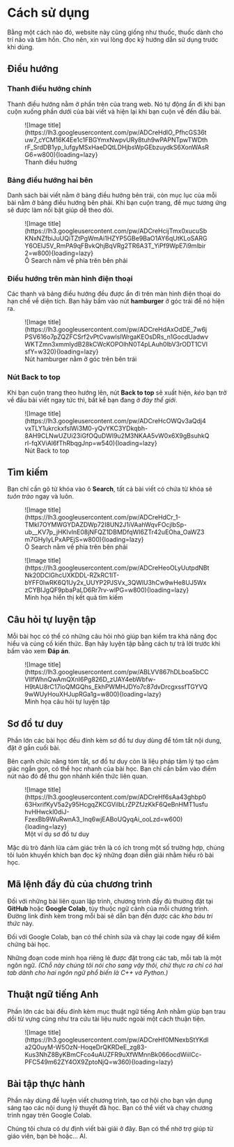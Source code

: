 # Cách sử dụng

Bằng một cách nào đó, website này cũng giống như thuốc, thuốc dành cho trí não và tâm hồn. Cho nên, xin vui lòng đọc kỹ hướng dẫn sử dụng trước khi dùng.

## Điều hướng

### Thanh điều hướng chính

Thanh điều hướng nằm ở phần trên của trang web. Nó tự động ẩn đi khi bạn cuộn xuống phần dưới của bài viết và hiện lại khi bạn cuộn về đến đầu bài.

<figure markdown>
![Image title](https://lh3.googleusercontent.com/pw/ADCreHdlO_PfhcGS36tuw7_cYCM16K4Ee1c1FBGYmxNwpvURy8tuh9wPAPNTpwTWDthrF_SrdDB1yp_IufgyMSxHaeDQtLDHjbsWpGEbzuydkS6XonWAsRG6=w800){loading=lazy}
  <figcaption>Thanh điều hướng</figcaption>
</figure>

### Bảng điều hướng hai bên

Danh sách bài viết nằm ở bảng điều hướng bên trái, còn mục lục của mỗi bài nằm ở bảng điều hướng bên phải. Khi bạn cuộn trang, đề mục tương ứng sẽ được làm nổi bật giúp dễ theo dõi. 

<figure markdown>
![Image title](https://lh3.googleusercontent.com/pw/ADCreHcijTmx0xucuSbKNxNZfbiJuUQiTZtPgWmAi1HZYP5GBe9BaO1AY6qUtKLoSARGY6OEIJ5V_RmPA9qFBvkQhjBqVRg2TR6A3T_YiPf9WpE7i9mlbir2=w800){loading=lazy}
  <figcaption>Ô Search nằm về phía trên bên phải</figcaption>
</figure>

### Điều hướng trên màn hình điện thoại

Các thanh và bảng điều hướng đều được ẩn đi trên màn hình điện thoại do hạn chế về diện tích. Bạn hãy bấm vào nút **hamburger** ở góc trái để nó hiện ra.

<figure markdown>
![Image title](https://lh3.googleusercontent.com/pw/ADCreHdAxOdDE_7w6jPSV616o7pZQZFCSrf2vPtCvawlsIWrgaKEOsDRs_n1GocdUadwvWKTZmn3xmmlydB28kCWcKOPOlhN0T4pLAuh0lbV3rODT1CVIsfY=w320){loading=lazy}
  <figcaption>Nút hamburger nằm ở góc trên bên trái</figcaption>
</figure>

### Nút Back to top

Khi bạn cuộn trang theo hướng lên, nút **Back to top** sẽ xuất hiện, *kéo* bạn trở về đầu bài viết ngay tức thì, bất kể bạn đang ở *đáy thế giới*. 

<figure markdown>
![Image title](https://lh3.googleusercontent.com/pw/ADCreHcOWQv3aQdj4vxTLY1ukrckxfslWi3M0-yQvYKC3YDkqbh-8AH9CLNwUZUi23iGfOQuDWI9u2M3NKAA5vW0x6X9gBsuhkQrI-fqXViAl6fThRbqgJnp=w540){loading=lazy}
  <figcaption>Nút Back to top</figcaption>
</figure>

## Tìm kiếm

Bạn chỉ cần gõ từ khóa vào ô **Search**, tất cả bài viết có chứa từ khóa sẽ *tuôn trào* ngay và luôn.

<figure markdown>
![Image title](https://lh3.googleusercontent.com/pw/ADCreHdCr_1-TMkI7OYMWGYDAZDWp72I8UN2J1iVAahWqvFOcjlbSp-ub__KV7p_jHKIvlnE08jNFQZ1DBMDfqWI6ZTr42uEOha_OaWZ3m7GHyIyLPxAPEjS=w800){loading=lazy}
  <figcaption>Ô Search nằm về phía trên bên phải</figcaption>
</figure>

<figure markdown>
![Image title](https://lh3.googleusercontent.com/pw/ADCreHeoOLyUutpdNBtNk20DClGhcUXKDDL-RZkRC1lT-bYFF0lwRK6Q1Uy2x_UUYP2PJSVx_3QWlU3hCw9wHe8UJ5WxzCYBIJgQF9pbaPaLD6Rr7rv-wlPG=w800){loading=lazy}
  <figcaption>Minh họa hiển thị kết quả tìm kiếm</figcaption>
</figure>

## Câu hỏi tự luyện tập

Mỗi bài học có thể có những câu hỏi nhỏ giúp bạn kiểm tra khả năng đọc hiểu và củng cố kiến thức. Bạn hãy luyện tập bằng cách tự trả lời trước khi bấm vào xem **Đáp án**.

<figure markdown>
![Image title](https://lh3.googleusercontent.com/pw/ABLVV867hDLboa5bCCVIlfWhnQwAmQXnI6Pg826D_zUAY4ebWbfw-H9tAU8rC17loQMGQhs_EkhPWMHJDYo7c87dvDrcgxssfTGYVQ9wWUyHouXHJupRGa1g=w800){loading=lazy}
  <figcaption>Minh họa câu hỏi tự luyện tập</figcaption>
</figure>

## Sơ đồ tư duy

Phần lớn các bài học đều đính kèm sơ đồ tư duy dùng để tóm tắt nội dung, đặt ở gần cuối bài.

Bên cạnh chức năng tóm tắt, sơ đồ tư duy còn là liệu pháp tâm lý tạo cảm giác ngắn gọn, có thể học nhanh của bài học. Bạn chỉ cần bấm vào điểm nút nào đó để thu gọn nhánh kiến thức liên quan.

<figure markdown>
![Image title](https://lh3.googleusercontent.com/pw/ADCreHf6sAa43ghbp063HxrifKyV5a2y95HcgqZKCGVilbLrZPZfJzKkF6QeBnHMT1usfuhvHHwckl0diJ-FzexBb9WuRwnA3_Inq6wjEABoUQyqAi_ooLzd=w600){loading=lazy}
  <figcaption>Một ví dụ sơ đồ tư duy</figcaption>
</figure>

Mặc dù trò đánh lừa cảm giác trên là có ích trong một số trường hợp, chúng tôi luôn khuyến khích bạn đọc kỹ những đoạn diễn giải nhằm hiểu rõ bài học.

## Mã lệnh đầy đủ của chương trình

Đối với những bài liên quan lập trình, chương trình đầy đủ thường đặt tại **GitHub** hoặc **Google Colab**, tùy thuộc ngữ cảnh của mỗi chương trình. Đường link đính kèm trong mỗi bài sẽ dẫn bạn đến được các *kho báu tri thức* này.

Đối với Google Colab, bạn có thể chỉnh sửa và chạy lại code ngay để kiểm chứng bài học.

Những đoạn code minh họa riêng lẻ được đặt trong các tab, mỗi tab là một ngôn ngữ. *(Chỗ này chúng tôi nói cho sang vậy thôi, chứ thực ra chỉ có hai tab dành cho hai ngôn ngữ phổ biến là C++ và Python.)*

## Thuật ngữ tiếng Anh

Phần lớn các bài đều đính kèm mục thuật ngữ tiếng Anh nhằm giúp bạn trau dồi từ vựng cũng như tra cứu tài liệu nước ngoài một cách thuận tiện.

<figure markdown>
![Image title](https://lh3.googleusercontent.com/pw/ADCreHf0MNexbStYKdla2Q0uyM-W5OzN-HoqeDrQKRDeE_zg83-Kus3NhZ8ByKBmCFco4uAUZFR9uXfWMnnBk066ocdWiilCc-PFC549m62ZY4OX9ZptoNjQ=w360){loading=lazy}
  <figcaption></figcaption>
</figure>

## Bài tập thực hành

Phần này dùng để luyện viết chương trình, tạo cơ hội cho bạn vận dụng sáng tạo các nội dung lý thuyết đã học. Bạn có thể viết và chạy chương trình ngay trên Google Colab.

Chúng tôi chưa có dự định viết bài giải ở đây. Bạn có thể nhờ trợ giúp từ giáo viên, bạn bè hoặc... AI.